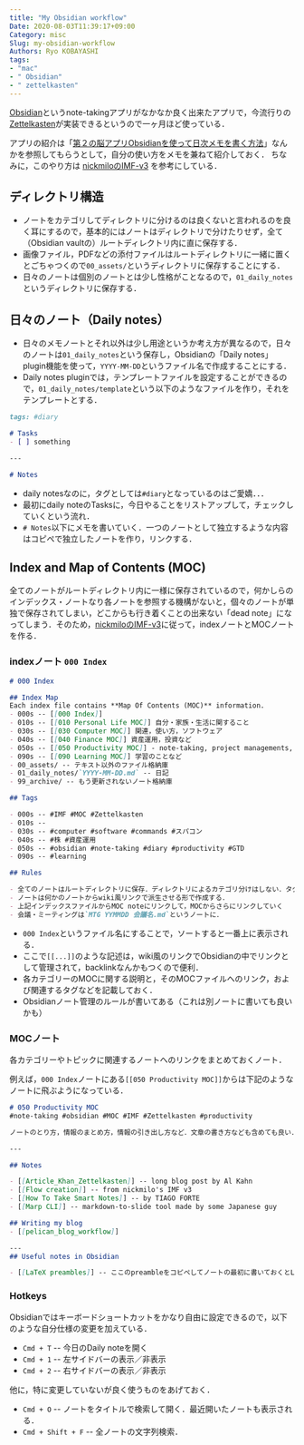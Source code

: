 ```yaml
---
title: "My Obsidian workflow"
Date: 2020-08-03T11:39:17+09:00
Category: misc
Slug: my-obsidian-workflow
Authors: Ryo KOBAYASHI
tags: 
- "mac"
- " Obsidian"
- " zettelkasten"
---
```


[Obsidian](https://obsidian.md)というnote-takingアプリがなかなか良く出来たアプリで，今流行りの[Zettelkasten](https://zettelkasten.de)が実装できるというので一ヶ月ほど使っている．

アプリの紹介は「[第２の脳アプリObsidianを使って日次メモを書く方法](https://note.com/takibayashi/n/nd6250964f0a7)」なんかを参照してもらうとして，自分の使い方をメモを兼ねて紹介しておく．
ちなみに，このやり方は [nickmiloのIMF-v3](https://github.com/nickmilo/IMF-v3) を参考にしている．

## ディレクトリ構造

- ノートをカテゴリしてディレクトリに分けるのは良くないと言われるのを良く耳にするので，基本的にはノートはディレクトリで分けたりせず，全て（Obsidian vaultの）ルートディレクトリ内に直に保存する．
- 画像ファイル，PDFなどの添付ファイルはルートディレクトリに一緒に置くとごちゃつくので`00_assets/`というディレクトリに保存することにする．
- 日々のノートは個別のノートとは少し性格がことなるので，`01_daily_notes`というディレクトリに保存する．


## 日々のノート（Daily notes）

- 日々のメモノートとそれ以外は少し用途というか考え方が異なるので，日々のノートは`01_daily_notes`という保存し，Obsidianの「Daily notes」plugin機能を使って，`YYYY-MM-DD`というファイル名で作成することにする．
- Daily notes pluginでは，テンプレートファイルを設定することができるので，`01_daily_notes/template`という以下のようなファイルを作り，それをテンプレートとする．
```Markdown
tags: #diary

# Tasks
- [ ] something

---

# Notes

```
- daily notesなのに，タグとしては`#diary`となっているのはご愛嬌．．．
- 最初にdaily noteのTasksに，今日やることをリストアップして，チェックしていくという流れ．
- `# Notes`以下にメモを書いていく．一つのノートとして独立するような内容はコピペで独立したノートを作り，リンクする．


## Index and Map of Contents (MOC)

全てのノートがルートディレクトリ内に一様に保存されているので，何かしらのインデックス・ノートなり各ノートを参照する機構がないと，個々のノートが単独で保存されてしまい，どこからも行き着くことの出来ない「dead note」になってしまう．そのため，[nickmiloのIMF-v3](https://github.com/nickmilo/IMF-v3)に従って，indexノートとMOCノートを作る．

### indexノート `000 Index`

```Markdown
# 000 Index

## Index Map
Each index file contains **Map Of Contents (MOC)** information.
- 000s -- [[000 Index]]
- 010s -- [[010 Personal Life MOC]] 自分・家族・生活に関すること
- 030s -- [[030 Computer MOC]] 関連，使い方，ソフトウェア
- 040s -- [[040 Finance MOC]] 資産運用，投資など
- 050s -- [[050 Productivity MOC]] - note-taking, project managements, productivity
- 090s -- [[090 Learning MOC]] 学習のことなど
- 00_assets/ -- テキスト以外のファイル格納庫
- 01_daily_notes/`YYYY-MM-DD.md` -- 日記
- 99_archive/ -- もう更新されないノート格納庫

## Tags

- 000s -- #IMF #MOC #Zettelkasten 
- 010s -- 
- 030s -- #computer #software #commands #スパコン 
- 040s -- #株 #資産運用 
- 050s -- #obsidian #note-taking #diary #productivity #GTD
- 090s -- #learning

## Rules

- 全てのノートはルートディレクトリに保存．ディレクトリによるカテゴリ分けはしない．タグとリンクでつなげる．
- ノートは何かのノートからwiki風リンクで派生させる形で作成する．
- 上記インデックスファイルからMOC noteにリンクして，MOCからさらにリンクしていく
- 会議・ミーティングは`MTG YYMMDD 会議名.md`というノートに．
```
- `000 Index`というファイル名にすることで，ソートすると一番上に表示される．
- ここで`[[...]]`のような記述は，wiki風のリンクでObsidianの中でリンクとして管理されて，backlinkなんかもつくので便利．
- 各カテゴリーのMOCに関する説明と，そのMOCファイルへのリンク，および関連するタグなどを記載しておく．
- Obsidianノート管理のルールが書いてある（これは別ノートに書いても良いかも）

###  MOCノート

各カテゴリーやトピックに関連するノートへのリンクをまとめておくノート．

例えば，`000 Index`ノートにある`[[050 Productivity MOC]]`からは下記のようなノートに飛ぶようになっている．
```Markdown
# 050 Productivity MOC
#note-taking #obsidian #MOC #IMF #Zettelkasten #productivity 

ノートのとり方，情報のまとめ方，情報の引き出し方など．文章の書き方なども含めても良い．

---

## Notes

- [[Article_Khan_Zettelkasten]] -- long blog post by Al Kahn
- [[Flow creation]] -- from nickmilo's IMF v3
- [[How To Take Smart Notes]] -- by TIAGO FORTE
- [[Marp CLI]] -- markdown-to-slide tool made by some Japanese guy

## Writing my blog
- [[pelican_blog_workflow]]

--- 
## Useful notes in Obsidian

- [[LaTeX preambles]] -- ここのpreambleをコピペしてノートの最初に書いておくとLaTeXを書くのが便利になる
```

### Hotkeys

Obsidianではキーボードショートカットをかなり自由に設定できるので，以下のような自分仕様の変更を加えている．

- `Cmd + T` -- 今日のDaily noteを開く
- `Cmd + 1` -- 左サイドバーの表示／非表示
- `Cmd + 2` -- 右サイドバーの表示／非表示

他に，特に変更していないが良く使うものをあげておく．

- `Cmd + O` -- ノートをタイトルで検索して開く．最近開いたノートも表示される．
- `Cmd + Shift + F` -- 全ノートの文字列検索．

